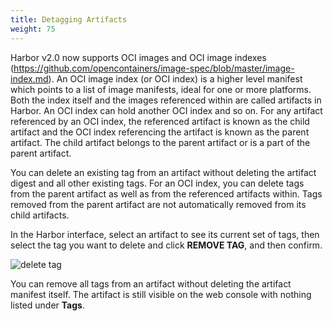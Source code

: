 ```yaml
---
title: Detagging Artifacts
weight: 75
---
```


Harbor v2.0 now supports OCI images and OCI image indexes (https://github.com/opencontainers/image-spec/blob/master/image-index.md). An OCI image index (or OCI index) is a higher level manifest which points to a list of image manifests, ideal for one or more platforms.  Both the index itself and the images referenced within are called artifacts in Harbor. An OCI index can hold another OCI index and so on.  For any artifact referenced by an OCI index, the referenced artifact is known as the child artifact and the OCI index referencing the artifact is known as the parent artifact. The child artifact belongs to the parent artifact or is a part of the parent artifact.  

You can delete an existing tag from an artifact without deleting the artifact digest and all other existing tags. For an OCI index, you can delete tags from the parent artifact as well as from the referenced artifacts within. Tags removed from the parent artifact are not automatically removed from its child artifacts.

In the Harbor interface, select an artifact to see its current set of tags, then select the tag you want to delete and click **REMOVE TAG**, and then confirm.

![delete tag](../../../img/deletetag1.png)

You can remove all tags from an artifact without deleting the artifact manifest itself.  The artifact is still visible on the web console with nothing listed under **Tags**.

